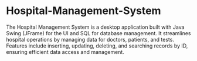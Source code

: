 # Hospital-Management-System
The Hospital Management System is a desktop application built with Java Swing (JFrame) for the UI and SQL for database management. It streamlines hospital operations by managing data for doctors, patients, and tests. Features include inserting, updating, deleting, and searching records by ID, ensuring efficient data access and management.
